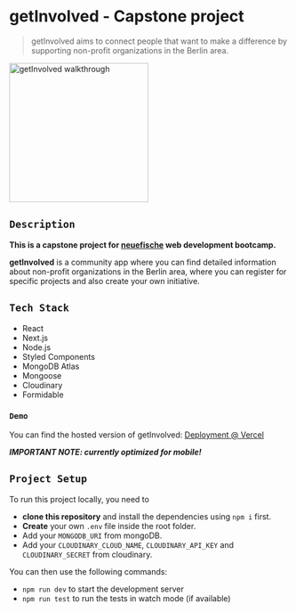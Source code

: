 # getInvolved - Capstone project

> getInvolved aims to connect people that want to make a difference by supporting non-profit organizations in the Berlin area.

<img align="center" src="https://github.com/VolkerJacobsen/capstone-volker/blob/main/public/volker_jacobsen_wvmp5j-_2_.gif" alt="getInvolved walkthrough" width="250" />


## `Description`

**This is a capstone project for [neuefische](https://www.neuefische.de/) web development bootcamp.**

**getInvolved** is a community app where you can find detailed information about non-profit organizations in the Berlin area, where you can register for specific projects and also create your own initiative.

## `Tech Stack`

- React
- Next.js
- Node.js
- Styled Components
- MongoDB Atlas
- Mongoose
- Cloudinary
- Formidable


### `Demo`
You can find the hosted version of getInvolved: [Deployment @ Vercel](https://capstone-volker-no7h324dd-volkerjacobsen.vercel.app/)

***IMPORTANT NOTE: currently optimized for mobile!***

## `Project Setup`

To run this project locally, you need to
- **clone this repository** and install the dependencies using `npm i` first.   
- **Create** your own `.env` file inside the root folder.
- Add your `MONGODB_URI` from mongoDB.
- Add your `CLOUDINARY_CLOUD_NAME`, `CLOUDINARY_API_KEY` and `CLOUDINARY_SECRET` from cloudinary.

You can then use the following commands:
- `npm run dev` to start the development server
- `npm run test` to run the tests in watch mode (if available)
